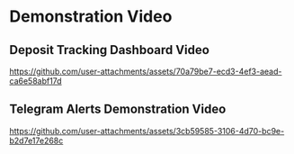 # Demonstration Video

## Deposit Tracking Dashboard Video
https://github.com/user-attachments/assets/70a79be7-ecd3-4ef3-aead-ca6e58abf17d

## Telegram Alerts Demonstration Video
https://github.com/user-attachments/assets/3cb59585-3106-4d70-bc9e-b2d7e17e268c






